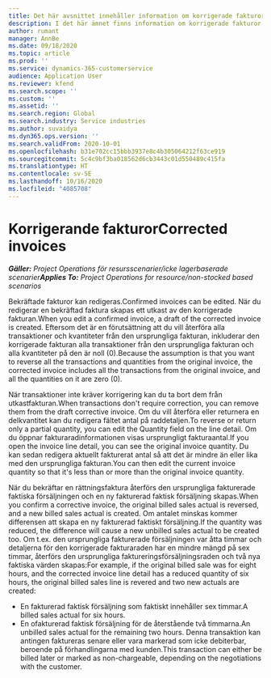 ```yaml
---
title: Det här avsnittet innehåller information om korrigerade fakturor.
description: I det här ämnet finns information om korrigerade fakturor.
author: rumant
manager: AnnBe
ms.date: 09/18/2020
ms.topic: article
ms.prod: ''
ms.service: dynamics-365-customerservice
audience: Application User
ms.reviewer: kfend
ms.search.scope: ''
ms.custom: ''
ms.assetid: ''
ms.search.region: Global
ms.search.industry: Service industries
ms.author: suvaidya
ms.dyn365.ops.version: ''
ms.search.validFrom: 2020-10-01
ms.openlocfilehash: b31e702cc15bbb3937e8c4b305064212f63ce919
ms.sourcegitcommit: 5c4c9bf3ba018562d6cb3443c01d550489c415fa
ms.translationtype: HT
ms.contentlocale: sv-SE
ms.lasthandoff: 10/16/2020
ms.locfileid: "4085708"
---
```

# <a name="corrected-invoices"></a><span data-ttu-id="2b6ce-103">Korrigerande fakturor</span><span class="sxs-lookup"><span data-stu-id="2b6ce-103">Corrected invoices</span></span>

<span data-ttu-id="2b6ce-104">_**Gäller:** Project Operations för resursscenarier/icke lagerbaserade scenarier_</span><span class="sxs-lookup"><span data-stu-id="2b6ce-104">_**Applies To:** Project Operations for resource/non-stocked based scenarios_</span></span>

<span data-ttu-id="2b6ce-105">Bekräftade fakturor kan redigeras.</span><span class="sxs-lookup"><span data-stu-id="2b6ce-105">Confirmed invoices can be edited.</span></span> <span data-ttu-id="2b6ce-106">När du redigerar en bekräftad faktura skapas ett utkast av den korrigerade fakturan.</span><span class="sxs-lookup"><span data-stu-id="2b6ce-106">When you edit a confirmed invoice, a draft of the corrected invoice is created.</span></span> <span data-ttu-id="2b6ce-107">Eftersom det är en förutsättning att du vill återföra alla transaktioner och kvantiteter från den ursprungliga fakturan, inkluderar den korrigerade fakturan alla transaktioner från den ursprungliga fakturan och alla kvantiteter på den är noll (0).</span><span class="sxs-lookup"><span data-stu-id="2b6ce-107">Because the assumption is that you want to reverse all the transactions and quantities from the original invoice, the corrected invoice includes all the transactions from the original invoice, and all the quantities on it are zero (0).</span></span>

<span data-ttu-id="2b6ce-108">När transaktioner inte kräver korrigering kan du ta bort dem från utkastfakturan.</span><span class="sxs-lookup"><span data-stu-id="2b6ce-108">When transactions don't require correction, you can remove them from the draft corrective invoice.</span></span> <span data-ttu-id="2b6ce-109">Om du vill återföra eller returnera en delkvantitet kan du redigera fältet antal på raddetaljen.</span><span class="sxs-lookup"><span data-stu-id="2b6ce-109">To reverse or return only a partial quantity, you can edit the Quantity field on the line detail.</span></span> <span data-ttu-id="2b6ce-110">Om du öppnar fakturaradinformationen visas ursprungligt fakturaantal.</span><span class="sxs-lookup"><span data-stu-id="2b6ce-110">If you open the invoice line detail, you can see the original invoice quantity.</span></span> <span data-ttu-id="2b6ce-111">Du kan sedan redigera aktuellt fakturerat antal så att det är mindre än eller lika med den ursprungliga fakturan.</span><span class="sxs-lookup"><span data-stu-id="2b6ce-111">You can then edit the current invoice quantity so that it's less than or more than the original invoice quantity.</span></span>

<span data-ttu-id="2b6ce-112">När du bekräftar en rättningsfaktura återförs den ursprungliga fakturerade faktiska försäljningen och en ny fakturerad faktisk försäljning skapas.</span><span class="sxs-lookup"><span data-stu-id="2b6ce-112">When you confirm a corrective invoice, the original billed sales actual is reversed, and a new billed sales actual is created.</span></span> <span data-ttu-id="2b6ce-113">Om antalet minskas kommer differensen att skapa en ny fakturerad faktiskt försäljning.</span><span class="sxs-lookup"><span data-stu-id="2b6ce-113">If the quantity was reduced, the difference will cause a new unbilled sales actual to be created too.</span></span> <span data-ttu-id="2b6ce-114">Om t.ex. den ursprungliga fakturerade försäljningen var åtta timmar och detaljerna för den korrigerade fakturaraden har en mindre mängd på sex timmar, återförs den ursprungliga faktureringsförsäljningsraden och två nya faktiska värden skapas:</span><span class="sxs-lookup"><span data-stu-id="2b6ce-114">For example, if the original billed sale was for eight hours, and the corrected invoice line detail has a reduced quantity of six hours, the original billed sales line is revered and two new actuals are created:</span></span>

- <span data-ttu-id="2b6ce-115">En fakturerad faktisk försäljning som faktiskt innehåller sex timmar.</span><span class="sxs-lookup"><span data-stu-id="2b6ce-115">A billed sales actual for six hours.</span></span>
- <span data-ttu-id="2b6ce-116">En ofakturerad faktisk försäljning för de återstående två timmarna.</span><span class="sxs-lookup"><span data-stu-id="2b6ce-116">An unbilled sales actual for the remaining two hours.</span></span> <span data-ttu-id="2b6ce-117">Denna transaktion kan antingen faktureras senare eller vara markerad som icke debiterbar, beroende på förhandlingarna med kunden.</span><span class="sxs-lookup"><span data-stu-id="2b6ce-117">This transaction can either be billed later or marked as non-chargeable, depending on the negotiations with the customer.</span></span>
